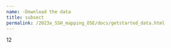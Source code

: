 ```yaml
---
name: -Download the data
title: subsect
permalink: /2023a_SSH_mapping_OSE/docs/getstarted_data.html
---
```


12